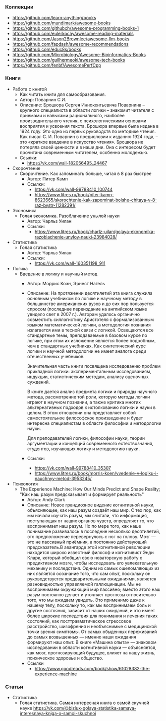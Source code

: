 ### Коллекции

- https://github.com/learn-anything/books
- https://github.com/mundimark/awesome-books
- https://github.com/githubch/awesome-programming-books-1
- https://github.com/eulerkochy/awesome-reading-materials
- https://github.com/Jason2Brownlee/awesome-llm-books
- https://github.com/fapdash/awesome-recommendations
- https://github.com/educ8s/books
- https://github.com/Microbiology/Awesome-Bioinformatics-Books
- https://github.com/guilhermeoki/awesome-tech-books
- https://github.com/fenbf/AwesomePerfCpp

### Книги

- Работа с книгой
    - Как читать книги для самообразования.
    - Автор: Поварнин С.И.
    - Описание:
        Брошюра Сергея Иннокентьевича Поварнина – крупного специалиста в области логики – знакомит читателя с приемами и навыками рационального, наиболее производительного чтения, с психологическими основами восприятия и усвоения текста.
        Брошюра впервые была издана в 1924 году. Это одно из первых руководств по методике чтения. Как писал C. И. Пoварнин в предисловии к изданию 1924 года, – это «краткое введение в искусство чтения».
        Брошюра не потеряла своей ценности и в наши дни. Она с интересом будет прочитана современным читателем, особенно молодежью.
    - Ссылки:
        - https://vk.com/wall-182056495_24467
- Скорочтение
    - Скорочтение. Как запоминать больше, читая в 8 раз быстрее
        - Автор: Питер Камп
        - Ссылки:
            - https://vk.com/wall-99788410_100744
            - https://www.litres.ru/book/piter-kamp-8623665/skorochtenie-kak-zapominat-bolshe-chitaya-v-8-raz-bystr-11282391/
- Экономика
    - Голая экономика. Разоблачение унылой науки
        - Автор: Чарльз Уилан
        - Ссылки:
            - https://www.litres.ru/book/charlz-uilan/golaya-ekonomika-razoblachenie-unyloy-nauki-23984028/
- Статистика
    - Голая статистика
        - Автор: Чарльз Уилан
        - Ссылки:
            - https://vk.com/wall-160351198_911
- Логика
    - Введение в логику и научный метод
        - Автор: Моррис Коэн, Эрнест Нагель
        - Описание: 
            На протяжении десятилетий эта книга служила основным учебником по логике и научному методу в большинстве американских вузов и до сих пор пользуется спросом (последнее переиздание на английском языке увидело свет в 2007 г.). Авторам удалось органично совместить силлогистику Аристотеля с формализованным языком математической логики, а методология познания излагается ими в тесной связи с логикой. Освещаются все стандартные темы, преподаваемые в базовом курсе по логике, при этом их изложение является более подробным, чем в стандартных учебниках. Как синтетический курс логики и научной методологии не имеет аналога среди отечественных учебников.

            Значительная часть книги посвящена исследованию проблем прикладной логики: экспериментальным исследованиям, индукции, статистическим методам, анализу оценочных суждений.

            В книге дается анализ предмета логики и природы научного метода, рассмотрение той роли, которую методы логики играют в научном познании, а также критика многих альтернативных подходов к истолкованию логики и науки в целом. В этом отношении она представляет собой самостоятельное философское произведение и будет интересна специалистам в области философии и методологии науки.

            Для преподавателей логики, философии науки, теории аргументации и концепций современного естествознания, студентов, изучающих логику и методологию науки.
        - Ссылки:
            - https://vk.com/wall-99788410_35307
            - https://www.litres.ru/book/morris-koen/vvedenie-v-logiku-i-nauchnyy-metod-3953245/
- Психология
    - The Experience Machine: How Our Minds Predict and Shape Reality; "Как наш разум предсказывает и формирует реальность"
        - Автор: Andy Clark
        - Описание:
            Новое грандиозное видение когнитивной науки, объясняющее, как наш разум создаёт наш мир. С тех пор, как мы начали изучать разум, мы считали, что информация, поступающая от наших органов чувств, определяет то, что воспринимает наш разум. Но по мере того, как наше понимание развивалось в последние несколько десятилетий, это предположение перевернулось с ног на голову. Мозг — это не пассивный приёмник, а постоянно действующий предсказатель.В авангарде этой когнитивной революции находится широко известный философ и когнитивист Энди Кларк, который обобщил свою новаторскую работу о предиктивном мозге, чтобы исследовать его увлекательную механику и последствия. Одним из самых ошеломляющих из них является осознание того, что сам опыт, поскольку он руководствуется предварительными ожиданиями, является разновидностью управляемой галлюцинации. Мы не воспринимаем окружающий мир пассивно; вместо этого наш разум постоянно делает и уточняет прогнозы относительно того, что мы ожидаем увидеть. Это применимо даже к нашему телу, поскольку то, как мы воспринимаем боль и другие состояния, зависит от наших ожиданий, и это имеет более широкие последствия для понимания и лечения таких состояний, как посттравматическое стрессовое расстройство, шизофрения и необъяснимые с медицинской точки зрения симптомы. От самых обыденных переживаний до самых возвышенных — именно наши ожидания формируют наш опыт. В книге «Машина опыта» — знаковом исследовании в области когнитивной науки — объясняется, как мозг, прогнозирующий будущее, влияет на нашу жизнь, психическое здоровье и общество.
        - Ссылки
            - https://www.goodreads.com/book/show/61028382-the-experience-machine

### Статьи

- Статистика
    - Голая статистика. Самая интересная книга о самой скучной науке https://vk.com/@bizlux-golaya-statistika-samaya-interesnaya-kniga-o-samoi-skuchnoi